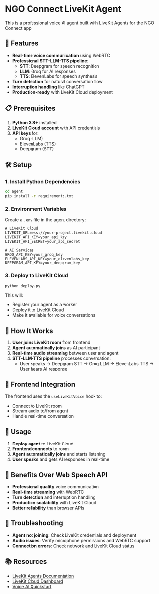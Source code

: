 # NGO Connect LiveKit Agent

This is a professional voice AI agent built with LiveKit Agents for the NGO Connect app.

## 🚀 Features

- **Real-time voice communication** using WebRTC
- **Professional STT-LLM-TTS pipeline**:
  - **STT**: Deepgram for speech recognition
  - **LLM**: Groq for AI responses
  - **TTS**: ElevenLabs for speech synthesis
- **Turn detection** for natural conversation flow
- **Interruption handling** like ChatGPT
- **Production-ready** with LiveKit Cloud deployment

## 📋 Prerequisites

1. **Python 3.8+** installed
2. **LiveKit Cloud account** with API credentials
3. **API keys** for:
   - Groq (LLM)
   - ElevenLabs (TTS)
   - Deepgram (STT)

## 🛠️ Setup

### 1. Install Python Dependencies

```bash
cd agent
pip install -r requirements.txt
```

### 2. Environment Variables

Create a `.env` file in the agent directory:

```env
# LiveKit Cloud
LIVEKIT_URL=wss://your-project.livekit.cloud
LIVEKIT_API_KEY=your_api_key
LIVEKIT_API_SECRET=your_api_secret

# AI Services
GROQ_API_KEY=your_groq_key
ELEVENLABS_API_KEY=your_elevenlabs_key
DEEPGRAM_API_KEY=your_deepgram_key
```

### 3. Deploy to LiveKit Cloud

```bash
python deploy.py
```

This will:
- Register your agent as a worker
- Deploy it to LiveKit Cloud
- Make it available for voice conversations

## 🎯 How It Works

1. **User joins LiveKit room** from frontend
2. **Agent automatically joins** as AI participant
3. **Real-time audio streaming** between user and agent
4. **STT-LLM-TTS pipeline** processes conversation:
   - User speaks → Deepgram STT → Groq LLM → ElevenLabs TTS → User hears AI response

## 🔧 Frontend Integration

The frontend uses the `useLiveKitVoice` hook to:
- Connect to LiveKit room
- Stream audio to/from agent
- Handle real-time conversation

## 📱 Usage

1. **Deploy agent** to LiveKit Cloud
2. **Frontend connects** to room
3. **Agent automatically joins** and starts listening
4. **User speaks** and gets AI responses in real-time

## 🌟 Benefits Over Web Speech API

- **Professional quality** voice communication
- **Real-time streaming** with WebRTC
- **Turn detection** and interruption handling
- **Production scalability** with LiveKit Cloud
- **Better reliability** than browser APIs

## 🚨 Troubleshooting

- **Agent not joining**: Check LiveKit credentials and deployment
- **Audio issues**: Verify microphone permissions and WebRTC support
- **Connection errors**: Check network and LiveKit Cloud status

## 📚 Resources

- [LiveKit Agents Documentation](https://docs.livekit.io/agents/)
- [LiveKit Cloud Dashboard](https://cloud.livekit.io/)
- [Voice AI Quickstart](https://docs.livekit.io/agents/quickstart/)
